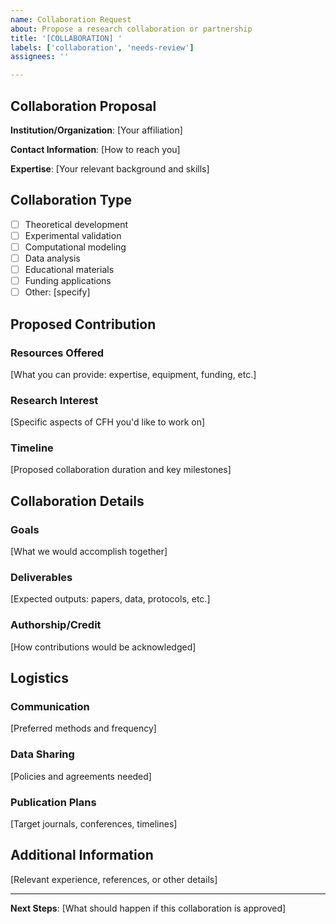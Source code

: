 ```yaml
---
name: Collaboration Request
about: Propose a research collaboration or partnership
title: '[COLLABORATION] '
labels: ['collaboration', 'needs-review']
assignees: ''

---
```


## Collaboration Proposal

**Institution/Organization**: [Your affiliation]

**Contact Information**: [How to reach you]

**Expertise**: [Your relevant background and skills]

## Collaboration Type
- [ ] Theoretical development
- [ ] Experimental validation
- [ ] Computational modeling
- [ ] Data analysis
- [ ] Educational materials
- [ ] Funding applications
- [ ] Other: [specify]

## Proposed Contribution

### Resources Offered
[What you can provide: expertise, equipment, funding, etc.]

### Research Interest
[Specific aspects of CFH you'd like to work on]

### Timeline
[Proposed collaboration duration and key milestones]

## Collaboration Details

### Goals
[What we would accomplish together]

### Deliverables
[Expected outputs: papers, data, protocols, etc.]

### Authorship/Credit
[How contributions would be acknowledged]

## Logistics

### Communication
[Preferred methods and frequency]

### Data Sharing
[Policies and agreements needed]

### Publication Plans
[Target journals, conferences, timelines]

## Additional Information
[Relevant experience, references, or other details]

---

**Next Steps**: [What should happen if this collaboration is approved]
